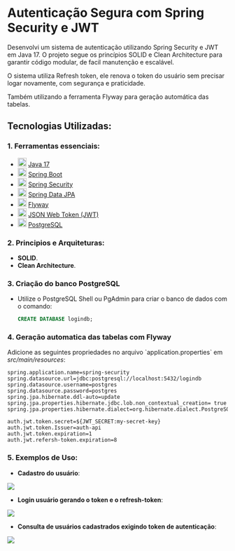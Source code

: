 # Autenticação Segura com Spring Security e JWT

 <p>Desenvolvi um sistema de autenticação utilizando Spring Security e JWT em Java 17. O projeto segue os princípios SOLID e Clean Architecture para garantir código modular, de facil manutenção e escalável.</p>
 <p>O sistema utiliza Refresh token, ele renova o token do usuário sem precisar logar novamente, com segurança e praticidade.</p>
 <p>Também utilizando a ferramenta Flyway para geração automática das tabelas.</p>
 
 ## Tecnologias Utilizadas:
### 1. Ferramentas essenciais:
- <img height="20" src="https://raw.githubusercontent.com/jmnote/z-icons/master/svg/java.svg">    [Java 17](https://www.oracle.com/java/technologies/javase/jdk17-archive-downloads.html)
- <img height="20" src="https://img.icons8.com/?size=48&id=90519&format=png">    [Spring Boot](https://spring.io/projects/spring-boot)
- <img height="20" src="https://img.icons8.com/?size=48&id=90519&format=png">    [Spring Security](https://spring.io/projects/spring-security)
- <img height="20" src="https://img.icons8.com/?size=48&id=90519&format=png">    [Spring Data JPA](https://spring.io/projects/spring-data-jpa)
- <img height="20" src="https://encrypted-tbn0.gstatic.com/images?q=tbn:ANd9GcReUAQvS7o185SN7VX495l3HdBlMaW0uNyN2w&s">    [Flyway](https://flywaydb.org/)
- <img height="20" src="https://jwt.io/img/pic_logo.svg">    [JSON Web Token (JWT)](https://jwt.io/)
- <img height="20" src="https://avatars.githubusercontent.com/u/113517144?s=280&v=4">    [PostgreSQL](https://www.pgadmin.org/)

### 2. Principios e Arquiteturas:
- **SOLID**.
- **Clean Architecture**.

### 3. Criação do banco PostgreSQL

* Utilize o PostgreSQL Shell ou PgAdmin para criar o banco de dados com o comando:
    ```sql
    CREATE DATABASE logindb;
    ```
### 4. Geração automatica das tabelas com Flyway

<p>Adicione as seguintes propriedades no arquivo `application.properties` em <i>src/main/resources</i>:</p>

```
spring.application.name=spring-security
spring.datasource.url=jdbc:postgresql://localhost:5432/logindb
spring.datasource.username=postgres
spring.datasource.password=postgres
spring.jpa.hibernate.ddl-auto=update
spring.jpa.properties.hibernate.jdbc.lob.non_contextual_creation= true
spring.jpa.properties.hibernate.dialect=org.hibernate.dialect.PostgreSQLDialect

auth.jwt.token.secret=${JWT_SECRET:my-secret-key}
auth.jwt.token.Issuer=auth-api
auth.jwt.token.expiration=1
auth.jwt.refersh-token.expiration=8
```


### 5. Exemplos de Uso:
- **Cadastro do usuário**:
<div alingn="center">
 <img src="https://github.com/DiegoBorraz/login-spring-security/assets/20254303/c1eb947b-d7f1-4a7f-89f9-a13b5f031342" />
</div>

- **Login usuário gerando o token e o refresh-token**:
<div alingn="center">
 <img src="https://github.com/DiegoBorraz/login-spring-security/assets/20254303/4cbe6f0f-10f9-4d13-a110-74883906cffe" />
</div>

- **Consulta de usuários cadastrados exigindo token de autenticação**:
<div alingn="center">
 <img src="https://github.com/DiegoBorraz/login-spring-security/assets/20254303/963855d7-5af7-4071-b0c2-462ed8f50e85" />
</div>
